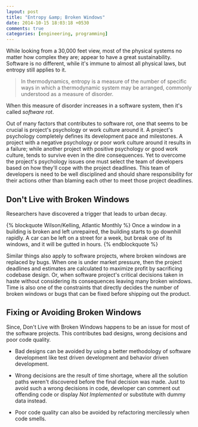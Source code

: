 ```yaml
---
layout: post
title: "Entropy &amp; Broken Windows"
date: 2014-10-15 18:03:18 +0530
comments: true
categories: [engineering, programming]
---
```


While looking from a 30,000 feet view, most of the physical systems no matter
how complex they are; appear to have a great sustainability. Software is no
different, while it's immune to almost all physical laws, but entropy still
applies to it.

> In thermodynamics, entropy is a measure of the number of specific ways in
> which a thermodynamic system may be arranged, commonly understood as a
> measure of disorder.

When this measure of disorder increases in a software system, then it's 
called _software rot_.

Out of many factors that contributes to software rot, one that seems to
be crucial is project's psychology or work culture around it. A project's
psychology completely defines its development pace and milestones. A project
with a negative psychology or poor work culture around it results in a failure;
while another project with positive psychology or good work culture, tends to
survive even in the dire consequences. Yet to overcome the project's psychology
issues one must select the team of developers based on how they'll cope with
the project deadlines. This team of developers is need to be well disciplined
and should share responsibility for their actions other than blaming each other
to meet those project deadlines.

## Don't Live with Broken Windows

Researchers have discovered a trigger that leads to urban decay.

{% blockquote Wilson/Kelling, Atlantic Monthly %}
Once a window in a building is broken and left unrepaired, the building
starts to go downhill rapidly. A car can be left on a street for a week,
but break one of its windows, and it will be gutted in hours.
{% endblockquote %}

Similar things also apply to software projects, where broken windows are
replaced by bugs. When one is under market pressure, then the project
deadlines and estimates are calculated to maximize profit by sacrificing
codebase design. Or, when software project's critical decisions taken in
haste without considering its consequences leaving many broken windows.
Time is also one of the constraints that directly decides the number of
broken windows or bugs that can be fixed before shipping out the product.

## Fixing or Avoiding Broken Windows
Since, Don't Live with Broken Windows happens to be an issue for most of the
software projects. This contributes bad designs, wrong decisions and poor
code quality.

* Bad designs can be avoided by using a better methodology of software
  development like test driven development and behavior driven development.

* Wrong decisions are the result of time shortage, where all the solution
  paths weren't discovered before the final decision was made. Just to
  avoid such a wrong decisions in code, developer can comment out offending
  code or display _Not Implemented_ or substitute with dummy data instead.

* Poor code quality can also be avoided by refactoring mercilessly when code
  smells.
